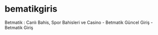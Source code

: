 # bematikgiris
Betmatik : Canlı Bahis, Spor Bahisleri ve Casino - Betmatik Güncel Giriş - Betmatik Giriş

